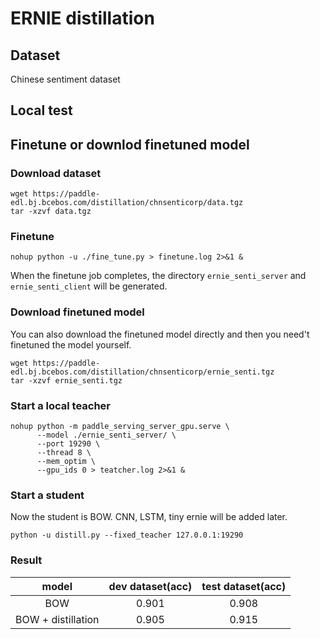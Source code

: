 # ERNIE distillation

## Dataset
Chinese sentiment dataset

## Local test
## Finetune or downlod finetuned model
### Download dataset
```
wget https://paddle-edl.bj.bcebos.com/distillation/chnsenticorp/data.tgz
tar -xzvf data.tgz
```

### Finetune
```
nohup python -u ./fine_tune.py > finetune.log 2>&1 &
```

When the finetune job completes, the directory `ernie_senti_server` and `ernie_senti_client` will be generated.
 
### Download finetuned model
You can also download the finetuned model directly and then you need't finetuned the model yourself.

```
wget https://paddle-edl.bj.bcebos.com/distillation/chnsenticorp/ernie_senti.tgz
tar -xzvf ernie_senti.tgz
```

### Start a local teacher
```
nohup python -m paddle_serving_server_gpu.serve \
      --model ./ernie_senti_server/ \
      --port 19290 \
      --thread 8 \
      --mem_optim \
      --gpu_ids 0 > teatcher.log 2>&1 &
```

### Start a student
Now the student is BOW. CNN, LSTM, tiny ernie will be added later.

```
python -u distill.py --fixed_teacher 127.0.0.1:19290
```

### Result
| model | dev dataset(acc) | test dataset(acc) | 
| :----: | :-----: | :----: | 
| BOW     |  0.901    | 0.908 | 
| BOW + distillation | 0.905 | 0.915 |
